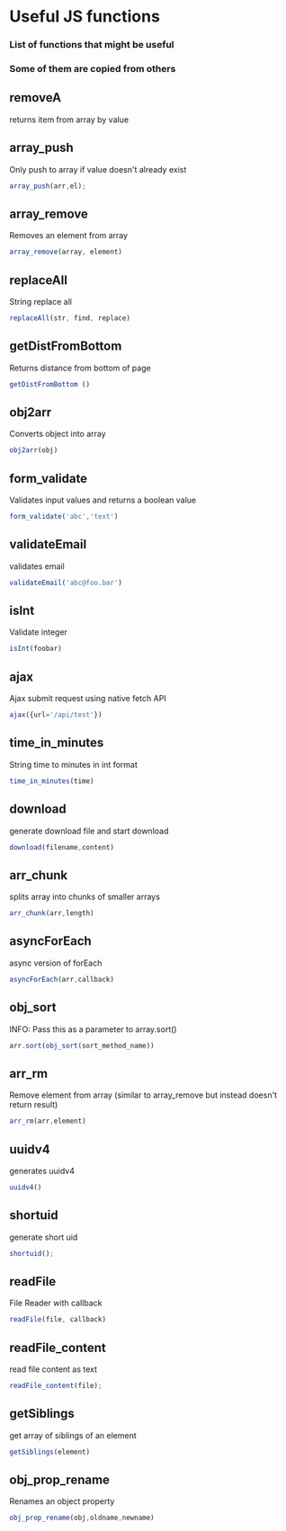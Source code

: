 # Useful JS functions
### List of functions that might be useful
### Some of them are copied from others


## removeA
returns item from array by value

## array_push 
Only push to array if value doesn't already exist
```javascript
array_push(arr,el);
```


## array_remove
Removes an element from array
```javascript
array_remove(array, element)
```


## replaceAll
String replace all
```javascript
replaceAll(str, find, replace)
```



## getDistFromBottom
Returns distance from bottom of page
```javascript
getDistFromBottom ()
```


## obj2arr
Converts object into array
```javascript
obj2arr(obj)
```


## form_validate
Validates input values and returns a boolean value
```javascript
form_validate('abc','text')
```


## validateEmail
validates email
```javascript
validateEmail('abc@foo.bar')
```


## isInt
Validate integer
```javascript
isInt(foobar)
```


## ajax
Ajax submit request using native fetch API
```javascript
ajax({url='/api/test'})
```

## time_in_minutes
String time to minutes in int format
```javascript
time_in_minutes(time)
```


## download
generate download file and start download 
```javascript
download(filename,content)
```


## arr_chunk
splits array into chunks of smaller arrays
```javascript
arr_chunk(arr,length)
```


## asyncForEach
async version of forEach
```javascript
asyncForEach(arr,callback)
```


## obj_sort
INFO: Pass this as a parameter to array.sort()
```javascript
arr.sort(obj_sort(sort_method_name))
```

## arr_rm
Remove element from array (similar to array_remove but instead doesn't return result)
```javascript
arr_rm(arr,element)
```


## uuidv4
generates uuidv4
```javascript
uuidv4()
```


## shortuid
generate short uid
```javascript
shortuid();
```

## readFile
File Reader with callback
```javascript
readFile(file, callback)
```


## readFile_content
read file content as text
```javascript
readFile_content(file);
```



## getSiblings
get array of siblings of an element
```javascript
getSiblings(element)
```


## obj_prop_rename
Renames an object property
```javascript
obj_prop_rename(obj,oldname,newname)
```
